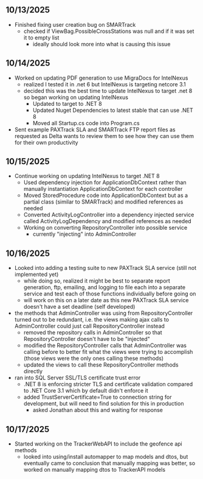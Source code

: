 ## 10/13/2025
* Finished fixing user creation bug on SMARTrack
	* checked if ViewBag.PossibleCrossStations was null and if it was set it to empty list
		* ideally should look more into what is causing this issue

## 10/14/2025
* Worked on updating PDF generation to use MigraDocs for IntelNexus
	* realized I tested it in .net 6 but IntelNexus is targeting netcore 3.1
	* decided this was the best time to update IntelNexus to target .net 8 so began working on updating IntelNexus
		* Updated to target to .NET 8
		* Updated Nuget Dependencies to latest stable that can use .NET 8
		* Moved all Startup.cs code into Program.cs
* Sent example PAXTrack SLA and SMARTrack FTP report files as requested as Delta wants to review them to see how they can use them for their own productivity

## 10/15/2025
* Continue working on updating IntelNexus to target .NET 8
	* Used dependency injection for ApplicationDbContext rather than manually instantiation ApplicationDbContext for each controller
	* Moved StoredProcedure code into ApplicationDbContext but as a partial class (similar to SMARTrack) and modified references as needed
	* Converted ActivityLogController into a dependency injected service called ActivityLogDependency and modified references as needed
	* Working on converting RepositoryController into possible service
		* currently "injecting" into AdminController

## 10/16/2025
* Looked into adding a testing suite to new PAXTrack SLA service (still not implemented yet)
	* while doing so, realized it might be best to separate report generation, ftp, emailing, and logging to file each into a separate service and test each of those functions individually before going on
	* will work on this on a later date as this new PAXTrack SLA service doesn't have a set deadline (self developed)
* the methods that AdminController was using from RepositoryController turned out to be redundant, i.e. the views making ajax calls to AdminController could just call RepositoryController instead
	* removed the repository calls in AdminController so that RepositoryController doesn't have to be "injected"
	* modified the RepositoryController calls that AdminController was calling before to better fit what the views were trying to accomplish (those views were the only ones calling these methods)
	* updated the views to call these RepositoryController methods directly
* ran into SQL Server SSL/TLS certificate trust error
	* .NET 8 is enforcing stricter TLS and certificate validation compared to .NET Core 3.1 which by default didn't enforce it
	* added TrustServerCertificate=True to connection string for development, but will need to find solution for this in production
		* asked Jonathan about this and waiting for response

## 10/17/2025
* Started working on the TrackerWebAPI to include the geofence api methods
	* looked into using/install automapper to map models and dtos, but eventually came to conclusion that manually mapping was better, so worked on manually mapping dtos to TrackerAPI models
